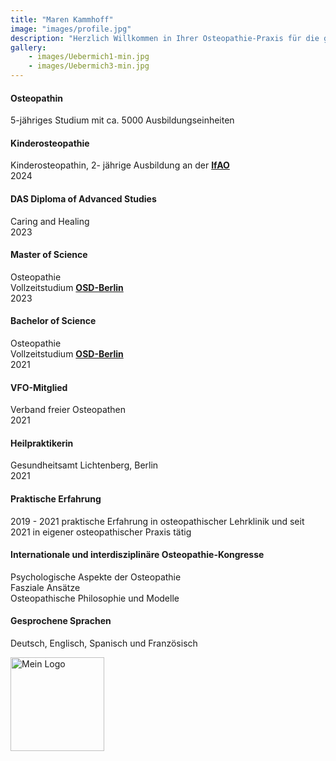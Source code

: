```yaml
---
title: "Maren Kammhoff"
image: "images/profile.jpg"
description: "Herzlich Willkommen in Ihrer Osteopathie-Praxis für die gesamte Familie!"
gallery: 
    - images/Uebermich1-min.jpg
    - images/Uebermich3-min.jpg
---
```

  
#### Osteopathin
5-jähriges Studium mit ca. 5000 Ausbildungseinheiten

#### Kinderosteopathie <br>
Kinderosteopathin, 2- jährige Ausbildung an der **[IfAO](https://www.ifaop.com/postgraduatkurse/kursuebersicht/ "kinderosteopathische Ausbildung")** <br>
2024

#### DAS Diploma of Advanced Studies <br>
Caring and Healing <br>
2023

#### Master of Science
Osteopathie<br> 
Vollzeitstudium **[OSD-Berlin](https://www.osteopathie-schule.de/ "Studium an der OSD")**  
2023
  
#### Bachelor of Science  
Osteopathie <br>
Vollzeitstudium **[OSD-Berlin](https://www.osteopathie-schule.de/ "Studium an der OSD")**  
2021
  
#### VFO-Mitglied
Verband freier Osteopathen <br>
2021
  
#### Heilpraktikerin
Gesundheitsamt Lichtenberg, Berlin <br>
2021

#### Praktische Erfahrung <br>
2019 - 2021 praktische Erfahrung in osteopathischer Lehrklinik und seit 2021 in eigener osteopathischer Praxis tätig
  
#### Internationale und interdisziplinäre Osteopathie-Kongresse
Psychologische Aspekte der Osteopathie<br>
Fasziale Ansätze <br>
Osteopathische Philosophie und Modelle 

#### Gesprochene Sprachen <br>
Deutsch, Englisch, Spanisch und Französisch 
<br>

<img src="/images/vfo-logo-blau_gross.jpg" alt="Mein Logo" width="150" height="auto">
